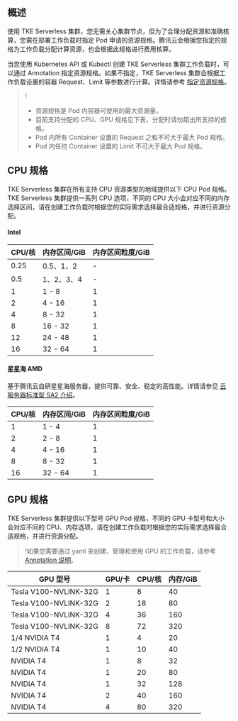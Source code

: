 ## 概述 
使用 TKE Serverless 集群，您无需关心集群节点，但为了合理分配资源和准确核算，您需在部署工作负载时指定 Pod 申请的资源规格。腾讯云会根据您指定的规格为工作负载分配计算资源，也会根据此规格进行费用核算。

当您使用 Kubernetes API 或 Kubectl 创建 TKE Serverless 集群工作负载时，可以通过 Annotation 指定资源规格。如果不指定，TKE Serverless 集群会根据工作负载设置的容器 Request、Limit 等参数进行计算。详情请参考 [指定资源规格](https://cloud.tencent.com/document/product/457/44174)。

>!
> - 资源规格是 Pod 内容器可使用的最大资源量。
> - 目前支持分配的 CPU、GPU 规格见下表，分配时请勿超出所支持的规格。
> - Pod 内所有 Container 设置的 Request 之和不可大于最大 Pod 规格。
> - Pod 内任何 Container 设置的 Limit 不可大于最大 Pod 规格。


## CPU 规格

TKE Serverless 集群在所有支持 CPU 资源类型的地域提供以下 CPU Pod 规格。TKE Serverless 集群提供一系列 CPU 选项，不同的 CPU 大小会对应不同的内存选择区间，请在创建工作负载时根据您的实际需求选择最合适规格，并进行资源分配。

#### Intel
| CPU/核 | 内存区间/GiB | 内存区间粒度/GiB |
| -------|-------|------- |
| 0.25 | 0.5、1、2 | - |
| 0.5 | 1、2、3、4 | - |
| 1 | 1 - 8 | 1 |
| 2 | 4 - 16 | 1 |
| 4 | 8 - 32 | 1 |
| 8 | 16 - 32 | 1 |
| 12 | 24 - 48 | 1 |
| 16 | 32 - 64 | 1 |

#### 星星海 AMD
基于腾讯云自研星星海服务器，提供可靠、安全、稳定的高性能。详情请参见 [云服务器标准型 SA2 介绍](https://cloud.tencent.com/document/product/213/11518#SA2)。

| CPU/核 | 内存区间/GiB | 内存区间粒度/GiB |
| -------|-------|------- |
| 1 | 1 - 4 | 1 |
| 2 | 2 - 8 | 1 |
| 4 | 4 - 16 | 1 |
| 8 | 8 - 32 | 1 |
| 16 | 32 - 64 | 1 |

## GPU 规格

TKE Serverless 集群提供以下型号 GPU Pod 规格，不同的 GPU 卡型号和大小会对应不同的 CPU、内存选项，请在创建工作负载时根据您的实际需求选择最合适规格，并进行资源分配。
>!如果您需要通过 yaml 来创建、管理和使用 GPU 的工作负载，请参考 [Annotation 说明](https://cloud.tencent.com/document/product/457/44173)。

| GPU 型号 | GPU/卡 | CPU/核 | 内存/GiB |
| ------- | ------- | ------- | ------- |
| Tesla V100-NVLINK-32G | 1 | 8 | 40 |
| Tesla V100-NVLINK-32G | 2 | 18 | 80 |
| Tesla V100-NVLINK-32G | 4 | 36 | 160 |
| Tesla V100-NVLINK-32G | 8 | 72 | 320 |
| 1/4 NVIDIA T4 | 1 | 4 | 20 |
| 1/2 NVIDIA T4 | 1 | 10 | 40 |
| NVIDIA T4 | 1 | 8 | 32 |
| NVIDIA T4 | 1 | 20 | 80 |
| NVIDIA T4 | 1 | 32 | 128 |
| NVIDIA T4 | 2 | 40 | 160 |
| NVIDIA T4 | 4 | 80 | 320 |



